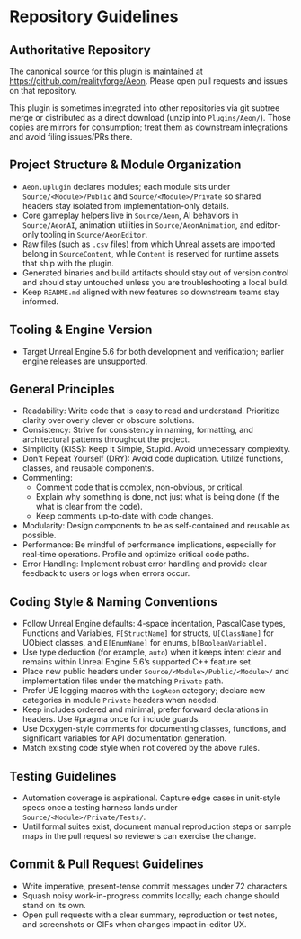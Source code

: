 # Repository Guidelines

## Authoritative Repository
The canonical source for this plugin is maintained at https://github.com/realityforge/Aeon. Please open pull requests and issues on that repository.

This plugin is sometimes integrated into other repositories via git subtree merge or distributed as a direct download (unzip into `Plugins/Aeon/`). Those copies are mirrors for consumption; treat them as downstream integrations and avoid filing issues/PRs there.

## Project Structure & Module Organization
- `Aeon.uplugin` declares modules; each module sits under `Source/<Module>/Public` and `Source/<Module>/Private` so shared headers stay isolated from implementation-only details.
- Core gameplay helpers live in `Source/Aeon`, AI behaviors in `Source/AeonAI`, animation utilities in `Source/AeonAnimation`, and editor-only tooling in `Source/AeonEditor`.
- Raw files (such as `.csv` files) from which Unreal assets are imported belong in `SourceContent`, while `Content` is reserved for runtime assets that ship with the plugin.
- Generated binaries and build artifacts should stay out of version control and should stay untouched unless you are troubleshooting a local build.
- Keep `README.md` aligned with new features so downstream teams stay informed.

## Tooling & Engine Version
- Target Unreal Engine 5.6 for both development and verification; earlier engine releases are unsupported.

## General Principles
- Readability: Write code that is easy to read and understand. Prioritize clarity over overly clever or obscure solutions.
- Consistency: Strive for consistency in naming, formatting, and architectural patterns throughout the project.
- Simplicity (KISS): Keep It Simple, Stupid. Avoid unnecessary complexity.
- Don't Repeat Yourself (DRY): Avoid code duplication. Utilize functions, classes, and reusable components.
- Commenting:
    - Comment code that is complex, non-obvious, or critical.
    - Explain why something is done, not just what is being done (if the what is clear from the code).
    - Keep comments up-to-date with code changes.
- Modularity: Design components to be as self-contained and reusable as possible.
- Performance: Be mindful of performance implications, especially for real-time operations. Profile and optimize critical code paths.
- Error Handling: Implement robust error handling and provide clear feedback to users or logs when errors occur.

## Coding Style & Naming Conventions
- Follow Unreal Engine defaults: 4-space indentation, PascalCase types, Functions and Variables, `F[StructName]` for structs, `U[ClassName]` for UObject classes, and `E[EnumName]` for enums, `b[BooleanVariable]`.
- Use type deduction (for example, `auto`) when it keeps intent clear and remains within Unreal Engine 5.6’s supported C++ feature set.
- Place new public headers under `Source/<Module>/Public/<Module>/` and implementation files under the matching `Private` path.
- Prefer UE logging macros with the `LogAeon` category; declare new categories in module `Private` headers when needed.
- Keep includes ordered and minimal; prefer forward declarations in headers. Use #pragma once for include guards.
- Use Doxygen-style comments for documenting classes, functions, and significant variables for API documentation generation.
- Match existing code style when not covered by the above rules.

## Testing Guidelines
- Automation coverage is aspirational. Capture edge cases in unit-style specs once a testing harness lands under `Source/<Module>/Private/Tests/`.
- Until formal suites exist, document manual reproduction steps or sample maps in the pull request so reviewers can exercise the change.

## Commit & Pull Request Guidelines
- Write imperative, present-tense commit messages under 72 characters.
- Squash noisy work-in-progress commits locally; each change should stand on its own.
- Open pull requests with a clear summary, reproduction or test notes, and screenshots or GIFs when changes impact in-editor UX.
